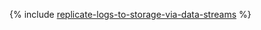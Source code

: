 {% include [replicate-logs-to-storage-via-data-streams](../../_tutorials/security/replicate-logs-to-storage-via-data-streams.md) %}